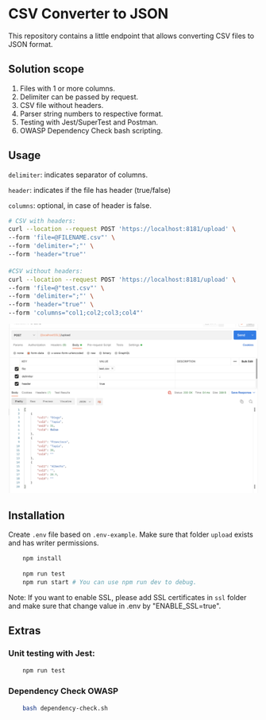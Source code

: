 # CSV Converter to JSON

This repository contains a little endpoint that allows converting CSV files to JSON format. 


## Solution scope

1. Files with 1 or more columns.
1. Delimiter can be passed by request.
2. CSV file without headers.
3. Parser string numbers to respective format.
4. Testing with Jest/SuperTest and Postman.
5. OWASP Dependency Check bash scripting.

## Usage

`delimiter`: indicates separator of columns.

`header`: indicates if the file has header (true/false)

`columns`: optional, in case of header is false.

```bash
# CSV with headers:
curl --location --request POST 'https://localhost:8181/upload' \
--form 'file=@FILENAME.csv"' \
--form 'delimiter=";"' \
--form 'header="true"'

#CSV without headers:
curl --location --request POST 'https://localhost:8181/upload' \
--form 'file=@"test.csv"' \
--form 'delimiter=";"' \
--form 'header="true"' \
--form 'columns="col1;col2;col3;col4"'
```
!["Postman REQ"](/doc/postman.png)
## Installation

Create `.env` file based on `.env-example`. Make sure that folder `upload` exists and has writer permissions.

```bash
    npm install
```

```bash
    npm run test
    npm run start # You can use npm run dev to debug.
```

Note: If you want to enable SSL, please add SSL certificates in `ssl` folder and make sure that change value in .env by "ENABLE_SSL=true".

## Extras

### Unit testing with Jest:
```bash
    npm run test
```

### Dependency Check OWASP
```bash
    bash dependency-check.sh
```
